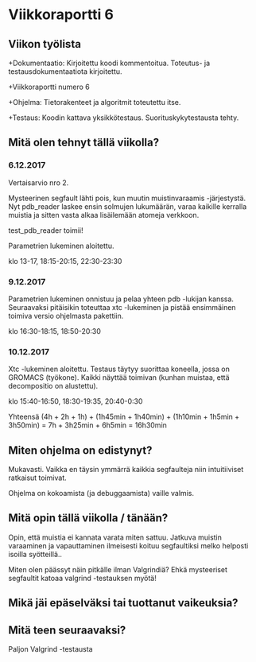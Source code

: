 # Viikkoraportti 6

## Viikon työlista

+Dokumentaatio: Kirjoitettu koodi kommentoitua. Toteutus- ja testausdokumentaatiota kirjoitettu.

+Viikkoraportti numero 6

+Ohjelma: Tietorakenteet ja algoritmit toteutettu itse.

+Testaus: Koodin kattava yksikkötestaus. Suorituskykytestausta tehty.

## Mitä olen tehnyt tällä viikolla?

### 6.12.2017
Vertaisarvio nro 2.

Mysteerinen segfault lähti pois, kun muutin muistinvaraamis -järjestystä.
Nyt pdb_reader laskee ensin solmujen lukumäärän,
varaa kaikille kerralla muistia ja sitten vasta alkaa lisäilemään atomeja verkkoon.

test_pdb_reader toimii!

Parametrien lukeminen aloitettu.

klo 13-17, 18:15-20:15, 22:30-23:30

### 9.12.2017
Parametrien lukeminen onnistuu ja pelaa yhteen pdb -lukijan kanssa.
Seuraavaksi pitäisikin toteuttaa xtc -lukeminen ja pistää ensimmäinen toimiva
versio ohjelmasta pakettiin.

klo 16:30-18:15, 18:50-20:30

### 10.12.2017
Xtc -lukeminen aloitettu.
Testaus täytyy suorittaa koneella, jossa on GROMACS (työkone).
Kaikki näyttää toimivan (kunhan muistaa, että decompositio on alustettu).

klo 15:40-16:50, 18:30-19:35, 20:40-0:30

Yhteensä (4h + 2h + 1h) + (1h45min + 1h40min) + (1h10min + 1h5min + 3h50min)
= 7h + 3h25min + 6h5min = 16h30min

## Miten ohjelma on edistynyt?
Mukavasti.
Vaikka en täysin ymmärrä kaikkia segfaulteja niin intuitiiviset ratkaisut toimivat.

Ohjelma on kokoamista (ja debuggaamista) vaille valmis.

## Mitä opin tällä viikolla / tänään?
Opin, että muistia ei kannata varata miten sattuu.
Jatkuva muistin varaaminen ja vapauttaminen ilmeisesti koituu segfaultiksi melko helposti isoilla syötteillä..

Miten olen päässyt näin pitkälle ilman Valgrindiä?
Ehkä mysteeriset segfaultit katoaa valgrind -testauksen myötä!

## Mikä jäi epäselväksi tai tuottanut vaikeuksia?

## Mitä teen seuraavaksi?
Paljon Valgrind -testausta